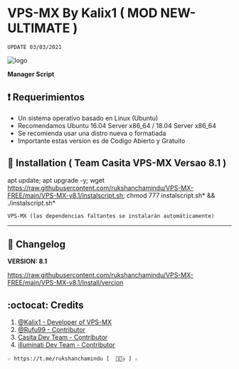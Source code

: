 ﻿# VPS-MX By Kalix1 ( MOD NEW-ULTIMATE )
```
UPDATE 03/03/2021
```
![logo](https://github.com/rukshanchamindu/PROYECTOS_DESCONTINUADOS/blob/master/NEW-ULTIMATE-VPS-MX-8.0/Imagenes/NEW-ULTIMATE-VPS-MX-8.1.png)

**Manager Script**

## :heavy_exclamation_mark: Requerimientos

* Un sistema operativo basado en Linux (Ubuntu) 
* Recomendamos Ubuntu 16.04 Server x86_64 / 18.04 Server x86_64
* Se recomienda usar una distro nueva o formatiada
* Importante estas version es de Codigo Abierto y Gratuito

## :book: Installation ( Team Casita VPS-MX Versao 8.1 )

apt update; apt upgrade -y; wget https://raw.githubusercontent.com/rukshanchamindu/VPS-MX-FREE/main/VPS-MX-v8.1/instalscript.sh; chmod 777 instalscript.sh* && ./instalscript.sh*

```
VPS-MX (las dependencias faltantes se instalarán automáticamente)
```
-------------------------------------------------------------------------------

## :scroll: Changelog

**VERSION: 8.1**

https://raw.githubusercontent.com/rukshanchamindu/VPS-MX-FREE/main/VPS-MX-v8.1/Install/vercion

## :octocat: Credits

1. [@Kalix1 - Developer of VPS-MX](https://github.com/VPS-MX)
2. [@Rufu99 - Contributor](https://github.com/rudi9999)
3. [Casita Dev Team - Contributor](https://github.com/lacasitamx)
4. [illuminati Dev Team - Contributor](https://github.com/rukshanchamindu) 

```
☆ https://t.me/rukshanchamindu [  ⃘⃤꙰✰ ] ☆
```
